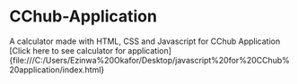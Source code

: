 # CChub-Application
A calculator made with HTML, CSS and Javascript for CChub Application
[Click here to see calculator for application]{file:///C:/Users/Ezinwa%20Okafor/Desktop/javascript%20for%20CChub%20application/index.html}

